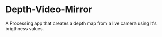 # Depth-Video-Mirror
A Processing app that creates a depth map from a live camera using It's brigthness values.
